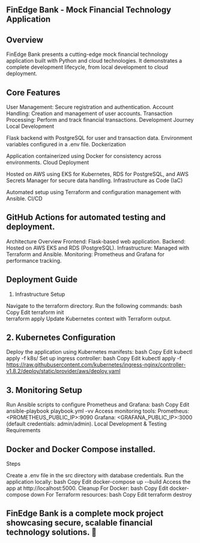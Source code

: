 ## FinEdge Bank - Mock Financial Technology Application

## Overview
FinEdge Bank presents a cutting-edge mock financial technology application built with Python and cloud technologies. It demonstrates a complete development lifecycle, from local development to cloud deployment.

## Core Features

User Management: Secure registration and authentication.
Account Handling: Creation and management of user accounts.
Transaction Processing: Perform and track financial transactions.
Development Journey
Local Development

Flask backend with PostgreSQL for user and transaction data.
Environment variables configured in a .env file.
Dockerization

Application containerized using Docker for consistency across environments.
Cloud Deployment

Hosted on AWS using EKS for Kubernetes, RDS for PostgreSQL, and AWS Secrets Manager for secure data handling.
Infrastructure as Code (IaC)

Automated setup using Terraform and configuration management with Ansible.
CI/CD

## GitHub Actions for automated testing and deployment.
Architecture Overview
Frontend: Flask-based web application.
Backend: Hosted on AWS EKS and RDS (PostgreSQL).
Infrastructure: Managed with Terraform and Ansible.
Monitoring: Prometheus and Grafana for performance tracking.

## Deployment Guide
1. Infrastructure Setup

Navigate to the terraform directory.
Run the following commands:
bash
Copy
Edit
terraform init  
terraform apply
Update Kubernetes context with Terraform output.

## 2. Kubernetes Configuration

Deploy the application using Kubernetes manifests:
bash
Copy
Edit
kubectl apply -f k8s/
Set up ingress controller:
bash
Copy
Edit
kubectl apply -f https://raw.githubusercontent.com/kubernetes/ingress-nginx/controller-v1.8.2/deploy/static/provider/aws/deploy.yaml
## 3. Monitoring Setup

Run Ansible scripts to configure Prometheus and Grafana:
bash
Copy
Edit
ansible-playbook playbook.yml -vv
Access monitoring tools:
Prometheus: <PROMETHEUS_PUBLIC_IP>:9090
Grafana: <GRAFANA_PUBLIC_IP>:3000 (default credentials: admin/admin).
Local Development & Testing
Requirements

## Docker and Docker Compose installed.
Steps

Create a .env file in the src directory with database credentials.
Run the application locally:
bash
Copy
Edit
docker-compose up --build
Access the app at http://localhost:5000.
Cleanup
For Docker:
bash
Copy
Edit
docker-compose down
For Terraform resources:
bash
Copy
Edit
terraform destroy
## FinEdge Bank is a complete mock project showcasing secure, scalable financial technology solutions. 🚀
